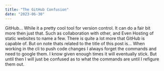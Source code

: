 ```yaml
---
title: "The GitHub Confusion"
date: "2023-06-30"
---
```


GitHub... While it a pretty cool tool for version control. It can do a fair bit more then just that. Such as collaboration with other, and Even Hosting of static websites to name a few. There is quite a lot more that GitHub is capable of. But on note thats related to the title of this post is... When working in the cli to push code changes I always forget the commands and need to google them. I know given enough times it will eventually stick. But until then I will just be confused as to what the commands are until I refigure them out.
